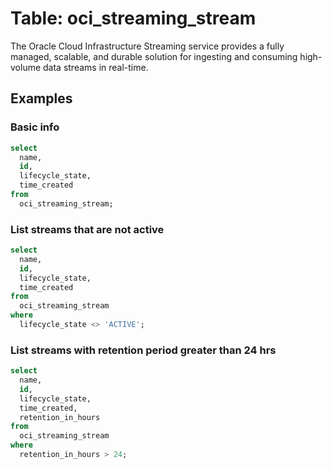 # Table: oci_streaming_stream

The Oracle Cloud Infrastructure Streaming service provides a fully managed, scalable, and durable solution for ingesting and consuming high-volume data streams in real-time.

## Examples

### Basic info

```sql
select
  name,
  id,
  lifecycle_state,
  time_created
from
  oci_streaming_stream;
```

### List streams that are not active

```sql
select
  name,
  id,
  lifecycle_state,
  time_created
from
  oci_streaming_stream
where
  lifecycle_state <> 'ACTIVE';
```

### List streams with retention period greater than 24 hrs

```sql
select
  name,
  id,
  lifecycle_state,
  time_created,
  retention_in_hours
from
  oci_streaming_stream
where
  retention_in_hours > 24;
```
